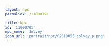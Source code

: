 ```yaml
---
layout: npc
permalink: /11000791

title: Npc
id: '11000791'
npc_name: 'Solvay'
icon_url: 'portrait/npc/02010055_solvay_p.png'
---
```

